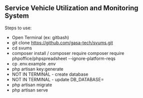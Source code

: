 ## Service Vehicle Utilization and Monitoring System

Steps to use:

-   Open Terminal (ex: gitbash)
-   git clone https://github.com/gasa-tech/svums.git
-   cd svums
-   composer install / composer require composer require phpoffice/phpspreadsheet --ignore-platform-reqs
-   cp .env.example .env
-   php artisan key:generate
-   NOT IN TERMINAL - create database
-   NOT IN TERMINAL - update DB_DATABASE=
-   php artisan migrate
-   php artisan serve
